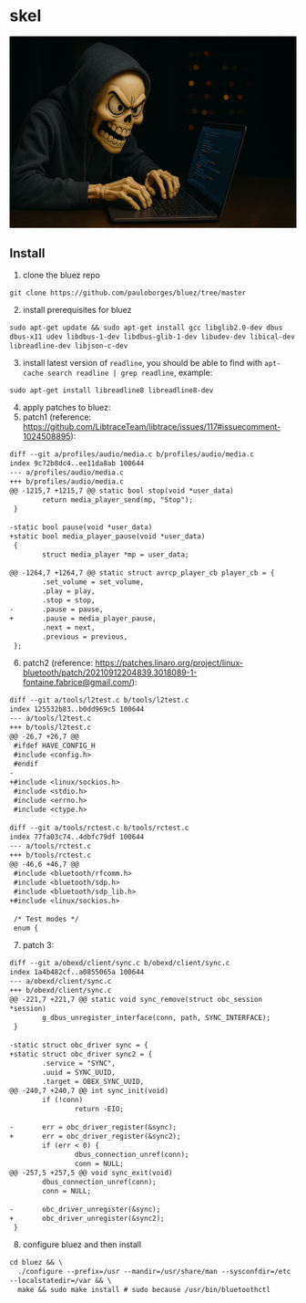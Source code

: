 # skel

![Project Image](skel-banner.png)

## Install
1. clone the bluez repo
```
git clone https://github.com/pauloborges/bluez/tree/master
```
   
2. install prerequisites for bluez
```
sudo apt-get update && sudo apt-get install gcc libglib2.0-dev dbus dbus-x11 udev libdbus-1-dev libdbus-glib-1-dev libudev-dev libical-dev libreadline-dev libjson-c-dev
```
   
3. install latest version of `readline`, you should be able to find with `apt-cache search readline | grep readline`, example:
```
sudo apt-get install libreadline8 libreadline8-dev
```

4. apply patches to bluez:
5. patch1 (reference: https://github.com/LibtraceTeam/libtrace/issues/117#issuecomment-1024508895):
```
diff --git a/profiles/audio/media.c b/profiles/audio/media.c
index 9c72b8dc4..ee11da8ab 100644
--- a/profiles/audio/media.c
+++ b/profiles/audio/media.c
@@ -1215,7 +1215,7 @@ static bool stop(void *user_data)
        return media_player_send(mp, "Stop");
 }

-static bool pause(void *user_data)
+static bool media_player_pause(void *user_data)
 {
        struct media_player *mp = user_data;

@@ -1264,7 +1264,7 @@ static struct avrcp_player_cb player_cb = {
        .set_volume = set_volume,
        .play = play,
        .stop = stop,
-       .pause = pause,
+       .pause = media_player_pause,
        .next = next,
        .previous = previous,
 };
```

6. patch2 (reference: https://patches.linaro.org/project/linux-bluetooth/patch/20210912204839.3018089-1-fontaine.fabrice@gmail.com/):
```
diff --git a/tools/l2test.c b/tools/l2test.c
index 125532b83..b0dd969c5 100644
--- a/tools/l2test.c
+++ b/tools/l2test.c
@@ -26,7 +26,7 @@
 #ifdef HAVE_CONFIG_H
 #include <config.h>
 #endif
-
+#include <linux/sockios.h>
 #include <stdio.h>
 #include <errno.h>
 #include <ctype.h>

diff --git a/tools/rctest.c b/tools/rctest.c
index 77fa03c74..4dbfc79df 100644
--- a/tools/rctest.c
+++ b/tools/rctest.c
@@ -46,6 +46,7 @@
 #include <bluetooth/rfcomm.h>
 #include <bluetooth/sdp.h>
 #include <bluetooth/sdp_lib.h>
+#include <linux/sockios.h>

 /* Test modes */
 enum {
```

7. patch 3:
```
diff --git a/obexd/client/sync.c b/obexd/client/sync.c
index 1a4b482cf..a0855065a 100644
--- a/obexd/client/sync.c
+++ b/obexd/client/sync.c
@@ -221,7 +221,7 @@ static void sync_remove(struct obc_session *session)
        g_dbus_unregister_interface(conn, path, SYNC_INTERFACE);
 }

-static struct obc_driver sync = {
+static struct obc_driver sync2 = {
        .service = "SYNC",
        .uuid = SYNC_UUID,
        .target = OBEX_SYNC_UUID,
@@ -240,7 +240,7 @@ int sync_init(void)
        if (!conn)
                return -EIO;

-       err = obc_driver_register(&sync);
+       err = obc_driver_register(&sync2);
        if (err < 0) {
                dbus_connection_unref(conn);
                conn = NULL;
@@ -257,5 +257,5 @@ void sync_exit(void)
        dbus_connection_unref(conn);
        conn = NULL;

-       obc_driver_unregister(&sync);
+       obc_driver_unregister(&sync2);
 }
```
8. configure bluez and then install
```
cd bluez && \
  ./configure --prefix=/usr --mandir=/usr/share/man --sysconfdir=/etc --localstatedir=/var && \
  make && sudo make install # sudo because /usr/bin/bluetoothctl
```
